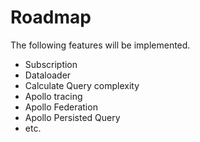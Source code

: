 # Roadmap

The following features will be implemented.

- Subscription
- Dataloader
- Calculate Query complexity
- Apollo tracing
- Apollo Federation
- Apollo Persisted Query
- etc.
